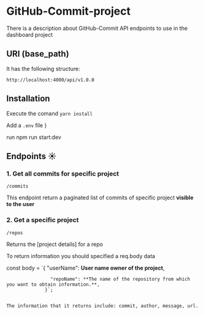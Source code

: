 # GitHub-Commit-project

There is a description about GitHub-Commit API endpoints to use in the dashboard project

## URI (base_path)
It has the following structure:

`http://localhost:4000/api/v1.0.0`

## Installation

Execute the comand `yarn install`

Add a `.env` file 
}

run npm run start:dev

## Endpoints ☀️

### 1. Get all commits for specific project

`/commits`

This endpoint return a paginated list of commits of specific project **visible to the user**

### 2. Get a specific project

`/repos`

Returns the [project details] for a repo

To return information you should specified a req.body data

const body = `{
                    "userName": **User name owner of the project**,
                    
                    "repoName": **The name of the repository from which you want to obtain information.**,
                  }`;
```

The information that it returns include: commit, author, message, url.



